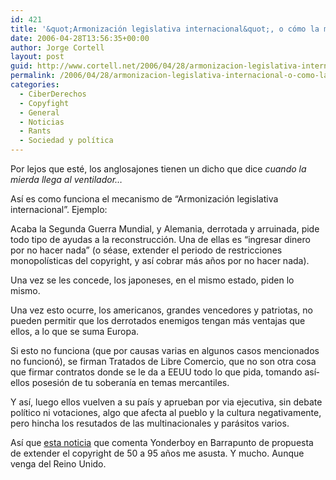 ```yaml
---
id: 421
title: '&quot;Armonización legislativa internacional&quot;, o cómo la mierda salpica'
date: 2006-04-28T13:56:35+00:00
author: Jorge Cortell
layout: post
guid: http://www.cortell.net/2006/04/28/armonizacion-legislativa-internacional-o-como-la-mierda-salpica/
permalink: /2006/04/28/armonizacion-legislativa-internacional-o-como-la-mierda-salpica/
categories:
  - CiberDerechos
  - Copyfight
  - General
  - Noticias
  - Rants
  - Sociedad y polí­tica
---
```

Por lejos que esté, los anglosajones tienen un dicho que dice _cuando la mierda llega al ventilador&#8230;_

Así­ es como funciona el mecanismo de &#8220;Armonización legislativa internacional&#8221;. Ejemplo:

Acaba la Segunda Guerra Mundial, y Alemania, derrotada y arruinada, pide todo tipo de ayudas a la reconstrucción. Una de ellas es &#8220;ingresar dinero por no hacer nada&#8221; (o séase, extender el periodo de restricciones monopolí­sticas del copyright, y así­ cobrar más años por no hacer nada).

Una vez se les concede, los japoneses, en el mismo estado, piden lo mismo.

Una vez esto ocurre, los americanos, grandes vencedores y patriotas, no pueden permitir que los derrotados enemigos tengan más ventajas que ellos, a lo que se suma Europa.

Si esto no funciona (que por causas varias en algunos casos mencionados no funcionó), se firman Tratados de Libre Comercio, que no son otra cosa que firmar contratos donde se le da a EEUU todo lo que pida, tomando así­ ellos posesión de tu soberaní­a en temas mercantiles.

Y así­, luego ellos vuelven a su paí­s y aprueban por via ejecutiva, sin debate polí­tico ni votaciones, algo que afecta al pueblo y la cultura negativamente, pero hincha los resutados de las multinacionales y parásitos varios.

Así­ que [esta noticia](http://barrapunto.com/article.pl?sid=06/04/19/2053209&mode=thread) que comenta Yonderboy en Barrapunto de propuesta de extender el copyright de 50 a 95 años me asusta. Y mucho. Aunque venga del Reino Unido.